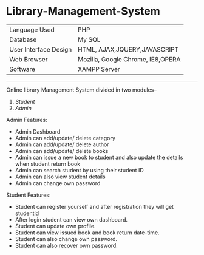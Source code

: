 # Library-Management-System


|                     |                                 |
|---------------------|---------------------------------|
|Language Used        |PHP                              |
|Database             |My SQL                           |
|User Interface Design|HTML, AJAX,JQUERY,JAVASCRIPT     |
|Web Browser          |Mozilla, Google Chrome, IE8,OPERA|
|Software             |XAMPP Server                     |

---

Online library Management System divided in two modules–
1. _Student_
2. _Admin_

Admin Features:
- Admin Dashboard
- Admin can add/update/ delete category
- Admin can add/update/ delete author
- Admin can add/update/ delete books
- Admin can issue a new book to student and also update the details when student return book
- Admin can search student by using their student ID
- Admin can also view student details
- Admin can change own password

Student Features:
- Student can register yourself and after registration they will get studentid
- After login student can view own dashboard.
- Student can update own profile.
- Student can view issued book and book return date-time.
- Student can also change own password.
- Student can also recover own password.
